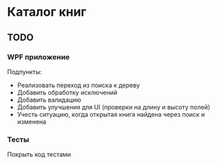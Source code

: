 ﻿# Каталог книг
## TODO
### WPF приложение
Подпункты:

* Реализовать переход из поиска к дереву 
* Добавить обработку исключений
* Добавить валидацию
* Добавить улучшения для UI (проверки на длину и высоту полей)
* Учесть ситуацию, когда открытая книга найдена через поиск и изменена

### Тесты
Покрыть код тестами
